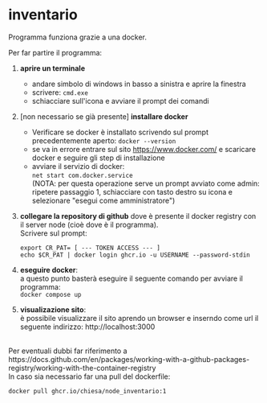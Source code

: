 # inventario

Programma funziona grazie a una docker.

Per far partire il programma: <br />

1) <b> aprire un terminale </b> 
     - andare simbolo di windows in basso a sinistra e aprire la finestra
     -  scrivere:  ```cmd.exe```
     -  schiacciare sull'icona e avviare il prompt dei comandi
	   
    
2) [non necessario se già presente] <b>installare docker</b>
     - Verificare se docker è installato scrivendo sul prompt precedentemente aperto:
			```docker --version```
     - se va in errore entrare sul sito https://www.docker.com/ e scaricare docker e seguire gli step di installazione
     - avviare il servizio di docker: 
		</br>	```net start com.docker.service```</br>
		(NOTA: per questa operazione serve un prompt avviato come admin: ripetere passaggio 1, schiacciare con tasto destro su icona e selezionare "esegui come amministratore")
	
3) **collegare la repository di github** dove è presente il docker registry con il server node (cioè dove è il programma). </br> Scrivere sul prompt:
   ```
   export CR_PAT= [ --- TOKEN ACCESS --- ]
   echo $CR_PAT | docker login ghcr.io -u USERNAME --password-stdin
   ```
	
4) **eseguire docker**:    
   a questo punto basterà eseguire il seguente comando per avviare il programma:</br>
			```docker compose up```
	
5) **visualizazione sito**:   
    è possibile visualizzare il sito aprendo un browser e inserndo come url il seguente indirizzo:
			http://localhost:3000

</br>
Per eventuali dubbi far riferimento a https://docs.github.com/en/packages/working-with-a-github-packages-registry/working-with-the-container-registry </br>
In caso sia necessario far una pull del dockerfile: 

```
docker pull ghcr.io/chiesa/node_inventario:1
```
